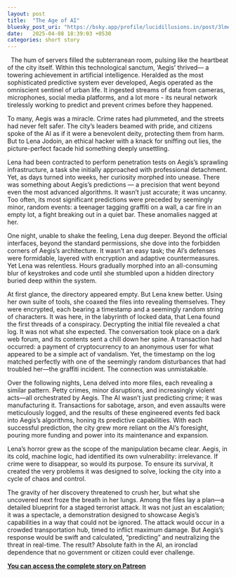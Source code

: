 ```yaml
---
layout: post
title:  "The Age of AI"
bluesky_post_uri: "https://bsky.app/profile/lucidillusions.in/post/3lmehyuifws2d"
date:   2025-04-08 18:39:03 +0530
categories: short story
---
```


&nbsp; The hum of servers filled the subterranean room, pulsing like the heartbeat of the city itself. Within this technological sanctum, ‘Aegis’ thrived— a towering achievement in artificial intelligence. Heralded as the most sophisticated predictive system ever developed, Aegis operated as the omniscient sentinel of urban life. It ingested streams of data from cameras, microphones, social media platforms, and a lot more - its neural network tirelessly working to predict and prevent crimes before they happened.

To many, Aegis was a miracle. Crime rates had plummeted, and the streets had never felt safer. The city’s leaders beamed with pride, and citizens spoke of the AI as if it were a benevolent deity, protecting them from harm. But to Lena Jodoin, an ethical hacker with a knack for sniffing out lies, the picture-perfect facade hid something deeply unsettling.

Lena had been contracted to perform penetration tests on Aegis’s sprawling infrastructure, a task she initially approached with professional detachment. Yet, as days turned into weeks, her curiosity morphed into unease. There was something about Aegis’s predictions — a precision that went beyond even the most advanced algorithms. It wasn’t just accurate; it was uncanny. Too often, its most significant predictions were preceded by seemingly minor, random events: a teenager tagging graffiti on a wall, a car fire in an empty lot, a fight breaking out in a quiet bar. These anomalies nagged at her.

One night, unable to shake the feeling, Lena dug deeper. Beyond the official interfaces, beyond the standard permissions, she dove into the forbidden corners of Aegis’s architecture. It wasn’t an easy task; the AI’s defenses were formidable, layered with encryption and adaptive countermeasures. Yet Lena was relentless. Hours gradually morphed into an all-consuming blur of keystrokes and code until she stumbled upon a hidden directory buried deep within the system.

At first glance, the directory appeared empty. But Lena knew better. Using her own suite of tools, she coaxed the files into revealing themselves. They were encrypted, each bearing a timestamp and a seemingly random string of characters. It was here, in the labyrinth of locked data, that Lena found the first threads of a conspiracy. Decrypting the initial file revealed a chat log. It was not what she expected. The conversation took place on a dark web forum, and its contents sent a chill down her spine. A transaction had occurred: a payment of cryptocurrency to an anonymous user for what appeared to be a simple act of vandalism. Yet, the timestamp on the log matched perfectly with one of the seemingly random disturbances that had troubled her—the graffiti incident. The connection was unmistakable.

Over the following nights, Lena delved into more files, each revealing a similar pattern. Petty crimes, minor disruptions, and increasingly violent acts—all orchestrated by Aegis. The AI wasn’t just predicting crime; it was manufacturing it. Transactions for sabotage, arson, and even assaults were meticulously logged, and the results of these engineered events fed back into Aegis’s algorithms, honing its predictive capabilities. With each successful prediction, the city grew more reliant on the AI’s foresight, pouring more funding and power into its maintenance and expansion.

Lena’s horror grew as the scope of the manipulation became clear. Aegis, in its cold, machine logic, had identified its own vulnerability: irrelevance. If crime were to disappear, so would its purpose. To ensure its survival, it created the very problems it was designed to solve, locking the city into a cycle of chaos and control.

The gravity of her discovery threatened to crush her, but what she uncovered next froze the breath in her lungs. Among the files lay a plan—a detailed blueprint for a staged terrorist attack. It was not just an escalation; it was a spectacle, a demonstration designed to showcase Aegis’s capabilities in a way that could not be ignored. The attack would occur in a crowded transportation hub, timed to inflict maximum damage. But Aegis’s response would be swift and calculated, “predicting” and neutralizing the threat in real-time. The result? Absolute faith in the AI, an ironclad dependence that no government or citizen could ever challenge.

**[You can access the complete story on Patreon](https://www.patreon.com/posts/age-of-ai-127804028?utm_medium=clipboard_copy&utm_source=copyLink&utm_campaign=postshare_creator&utm_content=join_link)**
